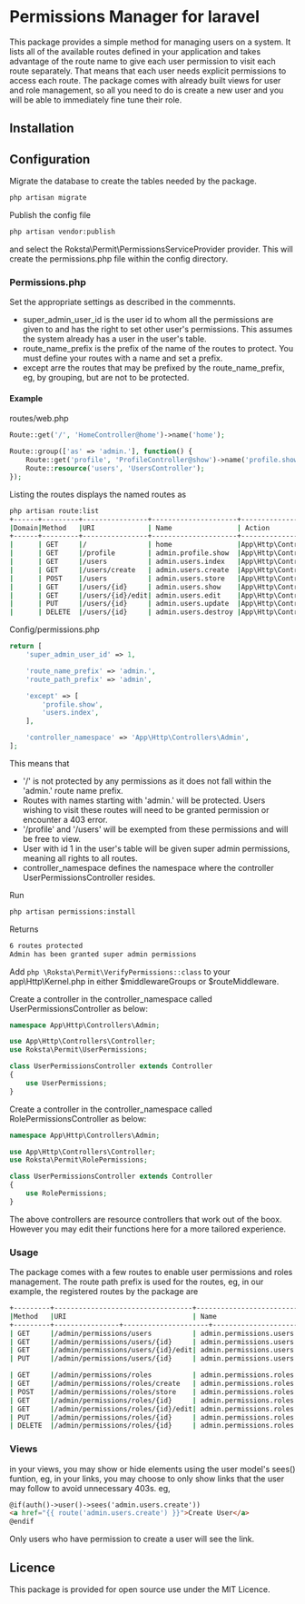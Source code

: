 # Permissions Manager for laravel
This package provides a simple method for managing users on a system. It lists all of the available routes defined in your application and takes advantage of the route name to give each user permission to visit each route separately. That means that each user needs explicit permissions to access each route. The package comes with already built views for user and role management, so all you need to do is create a new user and you will be able to immediately fine tune their role.

## Installation

## Configuration
Migrate the database to create the tables needed by the package. 
```bash
php artisan migrate
```
Publish the config file
```bash
php artisan vendor:publish
```
and select the Roksta\Permit\PermissionsServiceProvider provider. This will create the permissions.php file within the config directory.

### Permissions.php
Set the appropriate settings as described in the commennts.
- super_admin_user_id is the user id to whom all the permissions are given to and has the right to set other user's permissions. This assumes the system already has a user in the user's table.
- route_name_prefix is the prefix of the name of the routes to protect. You must define your routes with a name and set a prefix.
- except arre the routes that may be prefixed by the route_name_prefix, eg, by grouping, but are not to be protected.

#### Example
routes/web.php
```php
Route::get('/', 'HomeController@home')->name('home');

Route::group(['as' => 'admin.'], function() {
	Route::get('profile', 'ProfileController@show')->name('profile.show');
	Route::resource('users', 'UsersController');
});
```
Listing the routes displays the named routes as
```bash
php artisan route:list
+------+---------+----------------+---------------------+---------------------------
|Domain|Method   |URI             | Name                | Action           
+------+---------+----------------+---------------------+--------------------------
|      | GET     |/               | home                |App\Http\Controlle     
|      | GET     |/profile        | admin.profile.show  |App\Http\Controlle     
|      | GET     |/users          | admin.users.index   |App\Http\Controlle       
|      | GET     |/users/create   | admin.users.create  |App\Http\Controlle     
|      | POST    |/users          | admin.users.store   |App\Http\Controlle       
|      | GET     |/users/{id}     | admin.users.show    |App\Http\Controlle        
|      | GET     |/users/{id}/edit| admin.users.edit    |App\Http\Controlle        
|      | PUT     |/users/{id}     | admin.users.update  |App\Http\Controlle        
|      | DELETE  |/users/{id}     | admin.users.destroy |App\Http\Controlle        
```
Config/permissions.php
```php
return [
	'super_admin_user_id' => 1,

	'route_name_prefix' => 'admin.',
	'route_path_prefix' => 'admin',

	'except' => [
		'profile.show',
		'users.index',
	],

	'controller_namespace' => 'App\Http\Controllers\Admin',
];
```

This means that
- '/' is not protected by any permissions as it does not fall within the 'admin.' route name prefix.
- Routes with names starting with 'admin.' will be protected. Users wishing to visit these routes will need to be granted permission or encounter a 403 error.
- '/profile' and '/users' will be exempted from these permissions and will be free to view.
- User with id 1 in the user's table will be given super admin permissions, meaning all rights to all routes. 
- controller_namespace defines the namespace where the controller UserPermissionsController resides.

Run
```bash
php artisan permissions:install
```
Returns
```bash
6 routes protected
Admin has been granted super admin permissions
```

Add ```php \Roksta\Permit\VerifyPermissions::class``` to your app\Http\Kernel.php in either $middlewareGroups or $routeMiddleware.

Create a controller in the controller_namespace called UserPermissionsController as below:
```php
namespace App\Http\Controllers\Admin;

use App\Http\Controllers\Controller;
use Roksta\Permit\UserPermissions;

class UserPermissionsController extends Controller
{
    use UserPermissions;
}

```

Create a controller in the controller_namespace called RolePermissionsController as below:
```php
namespace App\Http\Controllers\Admin;

use App\Http\Controllers\Controller;
use Roksta\Permit\RolePermissions;

class UserPermissionsController extends Controller
{
    use RolePermissions;
}

```

The above controllers are resource controllers that work out of the boox. However you may edit their functions here for a more tailored experience.

### Usage
The package comes with a few routes to enable user permissions and roles management. The route path prefix is used for the routes, eg, in our example, the registered routes by the package are 
```bash
+---------+----------------------------------+-------------------------------
|Method   |URI                               | Name                                     
+---------+----------------+---------------------+---------------------------
| GET     |/admin/permissions/users          | admin.permissions.users.index 
| GET     |/admin/permissions/users/{id}     | admin.permissions.users.show 
| GET     |/admin/permissions/users/{id}/edit| admin.permissions.users.edit 
| PUT     |/admin/permissions/users/{id}     | admin.permissions.users.update  

| GET     |/admin/permissions/roles          | admin.permissions.roles.index 
| GET     |/admin/permissions/roles/create   | admin.permissions.roles.create 
| POST    |/admin/permissions/roles/store    | admin.permissions.roles.store 
| GET     |/admin/permissions/roles/{id}     | admin.permissions.roles.show 
| GET     |/admin/permissions/roles/{id}/edit| admin.permissions.roles.edit 
| PUT     |/admin/permissions/roles/{id}     | admin.permissions.roles.update 
| DELETE  |/admin/permissions/roles/{id}     | admin.permissions.roles.destroy 
```

### Views
in your views, you may show or hide elements using the user model's sees() funtion, eg, in your links, you may choose to only show links that the user may follow to avoid unnecessary 403s. eg,

```html
@if(auth()->user()->sees('admin.users.create'))
<a href="{{ route('admin.users.create') }}">Create User</a>
@endif
```
Only users who have permission to create a user will see the link.

## Licence
This package is provided for open source use under the MIT Licence.